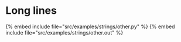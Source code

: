 # Long lines


{% embed include file="src/examples/strings/other.py" %}
{% embed include file="src/examples/strings/other.out" %}
